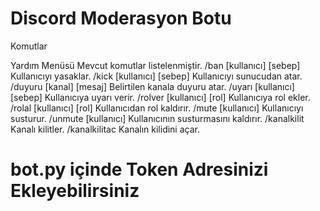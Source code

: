# Discord Moderasyon Botu
Komutlar

Yardım Menüsü
Mevcut komutlar listelenmiştir.
/ban [kullanıcı] [sebep]
Kullanıcıyı yasaklar.
/kick [kullanıcı] [sebep]
Kullanıcıyı sunucudan atar.
/duyuru [kanal] [mesaj]
Belirtilen kanala duyuru atar.
/uyarı [kullanıcı] [sebep]
Kullanıcıya uyarı verir.
/rolver [kullanıcı] [rol]
Kullanıcıya rol ekler.
/rolal [kullanıcı] [rol]
Kullanıcıdan rol kaldırır.
/mute [kullanıcı]
Kullanıcıyı susturur.
/unmute [kullanıcı]
Kullanıcının susturmasını kaldırır.
/kanalkilit
Kanalı kilitler.
/kanalkilitac
Kanalın kilidini açar.

# bot.py içinde Token Adresinizi Ekleyebilirsiniz
